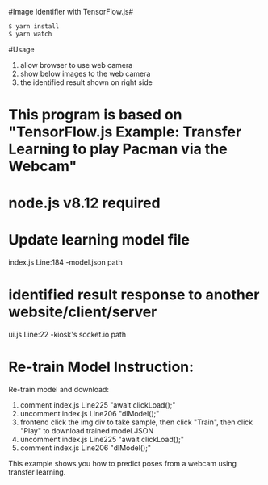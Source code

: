 #Image Identifier with TensorFlow.js#
```sh
$ yarn install
$ yarn watch
```

#Usage
1. allow browser to use web camera
2. show below images to the web camera
3. the identified result shown on right side



# This program is based on "TensorFlow.js Example: Transfer Learning to play Pacman via the Webcam"
# node.js v8.12 required


# Update learning model file
index.js Line:184
-model.json path

# identified result response to another website/client/server
ui.js Line:22
-kiosk's socket.io path

# Re-train Model Instruction:
Re-train model and download:
1. comment index.js Line225 "await clickLoad();"
2. uncomment index.js Line206 "dlModel();"
3. frontend click the img div to take sample, then click "Train", then click "Play" to download trained model.JSON
4. uncomment index.js Line225 "await clickLoad();"
5. comment index.js Line206 "dlModel();"

This example shows you how to predict poses from a webcam using transfer
learning.
